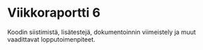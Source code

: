 # Viikkoraportti 6
Koodin siistimistä, lisätestejä, dokumentoinnin viimeistely ja muut vaadittavat lopputoimenpiteet.
